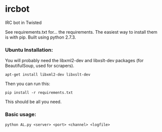 ircbot
======

IRC bot in Twisted

See requirements.txt for... the requirements.  The easiest way to install them is with pip.
Built using python 2.7.3.

### Ubuntu Installation:

You will probably need the libxml2-dev and libxslt-dev packages (for BeautifulSoup, used for scrapers). 

`apt-get install libxml2-dev libxslt-dev`

Then you can run this:

`pip install -r requirements.txt`

This should be all you need.


### Basic usage:
`python AL.py <server> <port> <channel> <logfile>`
